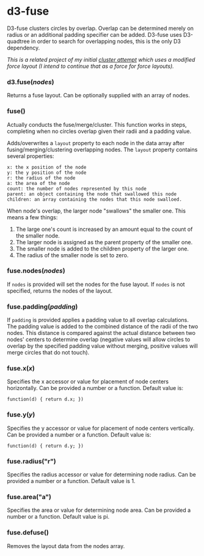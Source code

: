 # d3-fuse

D3-fuse clusters circles by overlap. Overlap can be determined merely on radius or an additional padding specifier can be added. D3-fuse uses D3-quadtree in order to search for overlapping nodes, this is the only D3 dependency.

*This is a related project of my initial [cluster attempt](https://github.com/Andrew-Reid/d3-marker-cluster) which uses a modified force layout (I intend to continue that as a force for force layouts).* 

### d3.fuse(*nodes*)

Returns a fuse layout. Can be optionally supplied with an array of nodes. 

### fuse()

Actually conducts the fuse/merge/cluster. This function works in steps, completing when no circles overlap given their radii and a padding value.

Adds/overwrites a `layout` property to each node in the data array after fusing/merging/clustering overlapping nodes. The `layout` property contains several properties:

```
x: the x position of the node
y: the y position of the node
r: the radius of the node
a: the area of the node
count: the number of nodes represented by this node
parent: an object containing the node that swallowed this node
children: an array containing the nodes that this node swalloed.
```

When node's overlap, the larger node "swallows" the smaller one. This means a few things:
1. The large one's count is increased by an amount equal to the count of the smaller node.
2. The larger node is assigned as the parent property of the smaller one.
3. The smaller node is added to the children property of the larger one.
4. The radius of the smaller node is set to zero.


### fuse.nodes(*nodes*)

If `nodes` is provided will set the nodes for the fuse layout. If `nodes` is not specified, returns the nodes of the layout.

### fuse.padding(*padding*)

If `padding` is provided applies a padding value to all overlap calculations. The padding value is added to the combined distance of the radii of the two nodes. This distance is compared against the actual distance between two nodes' centers to determine overlap (negative values will allow circles to overlap by the specified padding value without merging, positive values will merge circles that do not touch).

### fuse.x(*x*)

Specifies the x accessor or value for placement of node centers horizontally. Can be provided a number or a function. Default value is:

``` function(d) { return d.x; }) ```


### fuse.y(*y*)

Specifies the y accessor or value for placement of node centers vertically. Can be provided a number or a function. Default value is:

``` function(d) { return d.y; }) ```

### fuse.radius("r")

Specifies the radius accessor or value for determining node radius. Can be provided a number or a function. Default value is 1.

### fuse.area("a")

Specifies the area or value for determining node area. Can be provided a number or a function. Default value is pi.

### fuse.defuse()

Removes the layout data from the nodes array.



